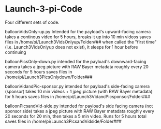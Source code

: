 # Launch-3-pi-Code

Four different sets of code.

balloonVidsOnly-up.py
Intended for the payload's upward-facing camera
takes a continous video for 5 hours, breaks it up into 10 min videos
saves files in /home/pi/Launch3VidsOnlyup/Folder###
when called the "first time" (i.e. Launch3VidsOnlyup does not exist), it sleeps for 1 hour before continuing

balloonPicsOnly-down.py
intended for the payload's downward-facing camera
takes a jpeg picture with RAW Bayer metadata roughly every 20 seconds for 5 hours
saves files in /home/pi/Launch3PicsOnlydown/Folder###

balloonVidandPic-sponsor.py
intended for payload's side-facing camera (sponsor)
takes 10 min videos + 1 jpeg picture (with RAW Bayer metadata) for 5 hours
saves files in /home/pi/Launch3VidandPicsponsor/Folder###

balloonPicsandVid-side.py
intended for payload's side facing camera (not sponsor side)
takes a jpeg picture with RAW Bayer metadata roughly every 20 seconds for 20 min, then takes a 5 min video. Runs for 5 hours total
saves files in /home/pi/Launch3PicsandVidside/Folder###
